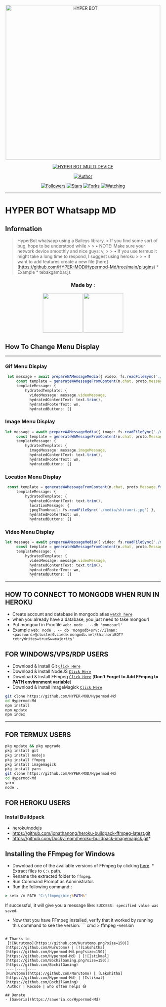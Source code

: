 <p align="center">
<img src="https://telegra.ph/file/06db0eb84b88d11d76e6a.jpg" alt="HYPER BOT" width="500"/>


</p>
<p align="center">
<a href="#"><img title="HYPER BOT MULTI DEVICE" src="https://img.shields.io/badge/HYPER BOT MULTI DEVICE-green?colorA=%23ff0000&colorB=%23017e40&style=for-the-badge"></a>
</p>
<p align="center">
<a href="https://github.com/HYPER-MOD/Hypermod-Md"><img title="Author" src="https://img.shields.io/badge/Author-Lakshitha-red.svg?style=for-the-badge&logo=github"></a>
</p>
<p align="center">
<a href="https://github.com/HYPER-MOD/Hypermod-Md"><img title="Followers" src="https://img.shields.io/github/followers/Hypermod-Md?color=blue&style=flat-square"></a>
<a href="https://github.com/HYPER-MOD/Hypermod-Md"><img title="Stars" src="https://img.shields.io/github/stars/HYPER-MOD/Hypermod-Md/?color=red&style=flat-square"></a>
<a href="https://github.com/HYPER-MOD/Hypermod-Md/network/members"><img title="Forks" src="https://img.shields.io/github/forks/HYPER-MOD/Hypermod-Md/?color=red&style=flat-square"></a>
<a href="https://github.com/HYPER-MOD/Hypermod-Md/watchers"><img title="Watching" src="https://img.shields.io/github/watchers/HYPER-MOD/Hypermod-Md/?label=Watchers&color=blue&style=flat-square"></a>
</p>

---

# HYPER BOT Whatsapp MD
## Information
> HyperBot whatsapp using a Baileys library. > If you find some sort of bug, hope to be understood while > > • NOTE: Make sure your network device smoothly and nice guys: v, > > • If you use termux it might take a long time to respond, I suggest using heroku > > • If want to add features create a new file [here] (https://github.com/HYPER-MOD/Hypermod-Md/tree/main/plugins) * Example * tebakgambar.js


<h3 align="center">Made by :</h3>
<p align="center">
  <a href="https://github.com/Hypermod-Md"><img src="https://github.com/Hypermod-Md.png?size=128" height="128" width="128" /></a>
  <a href="https://github.com/BochilGaming"><img src="https://github.com/BochilGaming.png?size=128" height="128" width="128" /></a>
</p>

## How To Change Menu Display
----
### Gif Menu Display
```ts
 let message = await prepareWAMessageMedia({ video: fs.readFileSync('./media/shiro.mp4'), gifPlayback: true }, { upload: conn.waUploadToServer })
     const template = generateWAMessageFromContent(m.chat, proto.Message.fromObject({
     templateMessage: {
         hydratedTemplate: {
           videoMessage: message.videoMessage,
           hydratedContentText: text.trim(),
           hydratedFooterText: wm,
           hydratedButtons: [{
```

### Image Menu Display
```ts
let message = await prepareWAMessageMedia({ image: fs.readFileSync('./media/shiraori.jpg')}, { upload: conn.waUploadToServer })
     const template = generateWAMessageFromContent(m.chat, proto.Message.fromObject({
     templateMessage: {
         hydratedTemplate: {
           imageMessage: message.imageMessage,
           hydratedContentText: text.trim(),
           hydratedFooterText: wm,
           hydratedButtons: [{
```

### Location Menu Display
```ts
 const template = generateWAMessageFromContent(m.chat, proto.Message.fromObject({
     templateMessage: {
         hydratedTemplate: {
           hydratedContentText: text.trim(),
           locationMessage: { 
           jpegThumbnail: fs.readFileSync('./media/shiraori.jpg') },
           hydratedFooterText: wm,
           hydratedButtons: [{       
```

### Video Menu Display
```ts
let message = await prepareWAMessageMedia({ video: fs.readFileSync('./media/shiro.mp4')}, { upload: conn.waUploadToServer })
     const template = generateWAMessageFromContent(m.chat, proto.Message.fromObject({
     templateMessage: {
         hydratedTemplate: {
           videoMessage: message.videoMessage,
           hydratedContentText: text.trim(),
           hydratedFooterText: wm,
           hydratedButtons: [{           	
```
----           


## HOW TO CONNECT TO MONGODB WHEN RUN IN HEROKU

* Create account and database in mongodb atlas [`watch here`](https://youtu.be/rPqRyYJmx2g)
* when you already have a database, you just need to take mongourl
* Put mongourl in Procfile `web: node . --db 'mongourl'`
* Example `web: node . -- db 'mongodb+srv://Ilman:<password>@cluster0.iiede.mongodb.net/ShiraoriBOT?retryWrites=true&w=majority'`


## FOR WINDOWS/VPS/RDP USERS 
* Download & Install Git [`Click Here`](https://git-scm.com/downloads) 
* Download & Install NodeJS [`Click Here`](https://nodejs.org/en/download) 
* Download & Install FFmpeg [`Click Here`](https://ffmpeg.org/download.html) (**Don't Forget to Add FFmpeg to PATH environment variable**) 
* Download & Install ImageMagick [`Click Here`](https://imagemagick.org/script/download.php)

```bash
git clone https://github.com/HYPER-MOD/Hypermod-Md
cd Hypermod-Md
npm install
npm update
npm index
```

---------

## FOR TERMUX USERS
```bash
pkg update && pkg upgrade
pkg install git
pkg install nodejs
pkg install ffmpeg
pkg install imagemagick
pkg install yarn
git clone https://github.com/HYPER-MOD/Hypermod-Md
cd Hypermod-Md
yarn
node .
```

## FOR HEROKU USERS

### Instal Buildpack
* heroku/nodejs
* https://github.com/jonathanong/heroku-buildpack-ffmpeg-latest.git
* https://github.com/DuckyTeam/heroku-buildpack-imagemagick.git*

## Installing the FFmpeg for Windows 
* Download one of the available versions of FFmpeg by clicking [here](https://www.gyan.dev/ffmpeg/builds/). * Extract files to `C:\` path. 
* Rename the extracted folder to `ffmpeg`. 
* Run Command Prompt as Administrator. 
* Run the following command::
```cmd
> setx /m PATH "C:\ffmpeg\bin;%PATH%"
```
If successful, it will give you a message like: `SUCCESS: specified value was saved`. 
* Now that you have FFmpeg installed, verify that it worked by running this command to see the version: ``` cmd > ffmpeg -version
```

# Thanks to
 [![Nurutomo](https://github.com/Nurutomo.png?size=150)](https://github.com/Nurutomo) | [![Lakshitha](https://github.com/Hypermod-Md.png?size=150)](https://github.com/Hypermod-Md) | [![Istikmal](https://github.com/BochilGaming.png?size=150)](https://github.com/BochilGaming)
----|----|----
[Nurutomo](https://github.com/Nurutomo) | [Lakshitha](https://github.com/Hypermod-Md) | [Istikmal](https://github.com/BochilGaming)
 Author | Recode | who often helps 😅

## Donate
- [Saweria](https://saweria.co/Hypermod-Md)
